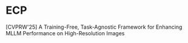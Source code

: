 # ECP
[CVPRW'25] A Training-Free, Task-Agnostic Framework for Enhancing MLLM Performance on High-Resolution Images

